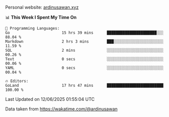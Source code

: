 Personal website: [ardinusawan.xyz](https://ardinusawan.xyz)

<!--START_SECTION:waka-->
📊 **This Week I Spent My Time On** 

```text
💬 Programming Languages: 
Go                       15 hrs 39 mins      ██████████████████████░░░   88.04 % 
Markdown                 2 hrs 3 mins        ███░░░░░░░░░░░░░░░░░░░░░░   11.59 % 
SQL                      2 mins              ░░░░░░░░░░░░░░░░░░░░░░░░░   00.26 % 
Text                     0 secs              ░░░░░░░░░░░░░░░░░░░░░░░░░   00.06 % 
YAML                     0 secs              ░░░░░░░░░░░░░░░░░░░░░░░░░   00.04 % 

🔥 Editors: 
GoLand                   17 hrs 47 mins      █████████████████████████   100.00 % 
```


 Last Updated on 12/06/2025 01:55:04 UTC
<!--END_SECTION:waka-->
Data taken from https://wakatime.com/@ardinusawan
